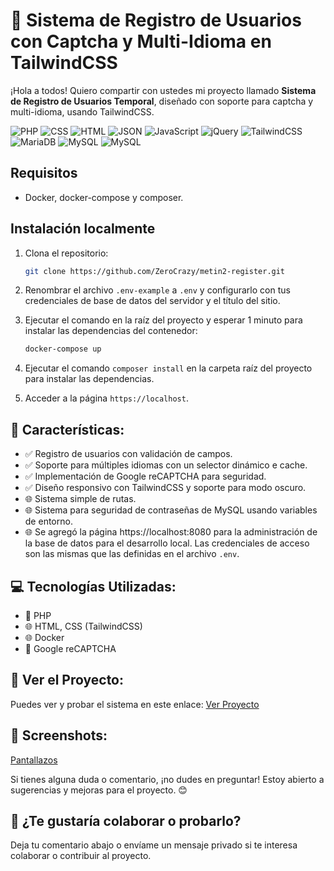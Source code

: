 # 🚀 Sistema de Registro de Usuarios con Captcha y Multi-Idioma en TailwindCSS

¡Hola a todos! Quiero compartir con ustedes mi proyecto llamado **Sistema de Registro de Usuarios Temporal**, diseñado con soporte para captcha y multi-idioma, usando TailwindCSS.

![PHP](https://img.shields.io/badge/PHP-%23777BB4.svg?style=flat&logo=php&logoColor=white)
![CSS](https://img.shields.io/badge/CSS-%230066B2.svg?style=flat&logo=css3&logoColor=white)
![HTML](https://img.shields.io/badge/HTML-%23E34F26.svg?style=flat&logo=html5&logoColor=white)
![JSON](https://img.shields.io/badge/JSON-%23000000.svg?style=flat&logo=json&logoColor=white)
![JavaScript](https://img.shields.io/badge/JavaScript-%23F7DF1E.svg?style=flat&logo=javascript&logoColor=black)
![jQuery](https://img.shields.io/badge/jQuery-%230769AD.svg?style=flat&logo=jquery&logoColor=white)
![TailwindCSS](https://img.shields.io/badge/TailwindCSS-%2306B6D4.svg?style=flat&logo=tailwindcss&logoColor=white)
![MariaDB](https://img.shields.io/badge/MariaDB-%23003545.svg?style=flat&logo=mariadb&logoColor=white)
![MySQL](https://img.shields.io/badge/MySQL-%234479A1.svg?style=flat&logo=mysql&logoColor=white)
![MySQL](https://img.shields.io/badge/Docker-%234479A1.svg?style=flat&logo=docker&logoColor=white)

## Requisitos

- Docker, docker-compose y composer.

## Instalación localmente

1. Clona el repositorio:

   ```bash
   git clone https://github.com/ZeroCrazy/metin2-register.git

2. Renombrar el archivo `.env-example` a `.env` y configurarlo con tus credenciales de base de datos del servidor y el título del sitio.

3. Ejecutar el comando en la raíz del proyecto y esperar 1 minuto para instalar las dependencias del contenedor:
    ```bash
    docker-compose up

4. Ejecutar el comando `composer install` en la carpeta raíz del proyecto para instalar las dependencias.

5. Acceder a la página `https://localhost`.

## 🔧 Características:
- ✅ Registro de usuarios con validación de campos.
- ✅ Soporte para múltiples idiomas con un selector dinámico e cache.
- ✅ Implementación de Google reCAPTCHA para seguridad.
- ✅ Diseño responsivo con TailwindCSS y soporte para modo oscuro.
- 🌐 Sistema simple de rutas.
- 🌐 Sistema para seguridad de contraseñas de MySQL usando variables de entorno.
- 🌐 Se agregó la página https://localhost:8080 para la administración de la base de datos para el desarrollo local. Las credenciales de acceso son las mismas que las definidas en el archivo `.env`.

## 💻 Tecnologías Utilizadas:
- 📜 PHP
- 🌐 HTML, CSS (TailwindCSS)
- 🌐 Docker
- 🔐 Google reCAPTCHA

## 🔗 Ver el Proyecto:
Puedes ver y probar el sistema en este enlace: [Ver Proyecto](https://github.com/ZeroCrazy/metin2-register)

## 📌 Screenshots:
[Pantallazos](https://imgur.com/a/buDIm6e)

Si tienes alguna duda o comentario, ¡no dudes en preguntar! Estoy abierto a sugerencias y mejoras para el proyecto. 😊

## 💬 ¿Te gustaría colaborar o probarlo?
Deja tu comentario abajo o envíame un mensaje privado si te interesa colaborar o contribuir al proyecto.
